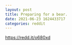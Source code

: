```yaml
--- 
layout: post 
title: Preparing for a bear. 
date: 2021-06-23 1624433717 
categories: reddit 
--- 
```

https://redd.it/o680xd